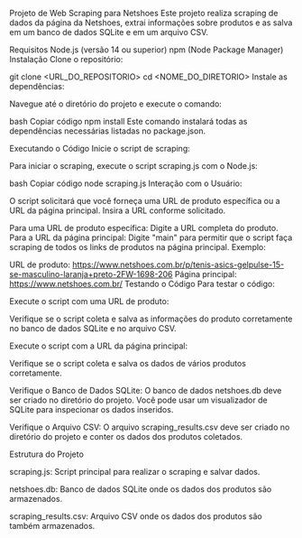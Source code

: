 Projeto de Web Scraping para Netshoes
Este projeto realiza scraping de dados da página da Netshoes, extrai informações sobre produtos e as salva em um banco de dados SQLite e em um arquivo CSV.

Requisitos
Node.js (versão 14 ou superior)
npm (Node Package Manager)
Instalação
Clone o repositório:

git clone <URL_DO_REPOSITORIO>
cd <NOME_DO_DIRETORIO>
Instale as dependências:

Navegue até o diretório do projeto e execute o comando:

bash Copiar código npm install Este comando instalará todas as dependências necessárias listadas no package.json.

Executando o Código Inicie o script de scraping:

Para iniciar o scraping, execute o script scraping.js com o Node.js:

bash Copiar código node scraping.js Interação com o Usuário:

O script solicitará que você forneça uma URL de produto específica ou a URL da página principal. Insira a URL conforme solicitado.

Para uma URL de produto específica: Digite a URL completa do produto. Para a URL da página principal: Digite "main" para permitir que o script faça scraping de todos os links de produtos na página principal. Exemplo:

URL de produto: https://www.netshoes.com.br/p/tenis-asics-gelpulse-15-se-masculino-laranja+preto-2FW-1698-206 Página principal: https://www.netshoes.com.br/ Testando o Código Para testar o código:

Execute o script com uma URL de produto:

Verifique se o script coleta e salva as informações do produto corretamente no banco de dados SQLite e no arquivo CSV.

Execute o script com a URL da página principal:

Verifique se o script coleta e salva os dados de vários produtos corretamente.

Verifique o Banco de Dados SQLite: O banco de dados netshoes.db deve ser criado no diretório do projeto. Você pode usar um visualizador de SQLite para inspecionar os dados inseridos.

Verifique o Arquivo CSV: O arquivo scraping_results.csv deve ser criado no diretório do projeto e conter os dados dos produtos coletados.

Estrutura do Projeto

scraping.js: Script principal para realizar o scraping e salvar dados.

netshoes.db: Banco de dados SQLite onde os dados dos produtos são armazenados.

scraping_results.csv: Arquivo CSV onde os dados dos produtos são também armazenados.
